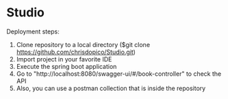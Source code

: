 # Studio
Deployment steps:
1. Clone repository to a local directory ($git clone https://github.com/chrisdopico/Studio.git)
2. Import project in your favorite IDE
3. Execute the spring boot application
4. Go to "http://localhost:8080/swagger-ui/#/book-controller" to check the API
5. Also, you can use a postman collection that is inside the repository